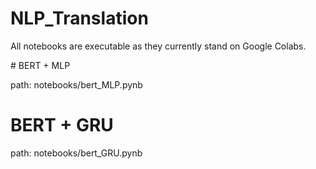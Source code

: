 # NLP_Translation

All notebooks are executable as they currently stand on Google Colabs.

# BERT + MLP

path: notebooks/bert_MLP.pynb

# BERT + GRU

path: notebooks/bert_GRU.pynb

